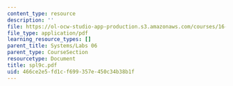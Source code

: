 ```yaml
---
content_type: resource
description: ''
file: https://ol-ocw-studio-app-production.s3.amazonaws.com/courses/16-01-unified-engineering-i-ii-iii-iv-fall-2005-spring-2006/466ce2e5fd1cf699357e450c34b38b1f_spl9c.pdf
file_type: application/pdf
learning_resource_types: []
parent_title: Systems/Labs 06
parent_type: CourseSection
resourcetype: Document
title: spl9c.pdf
uid: 466ce2e5-fd1c-f699-357e-450c34b38b1f
---
```

